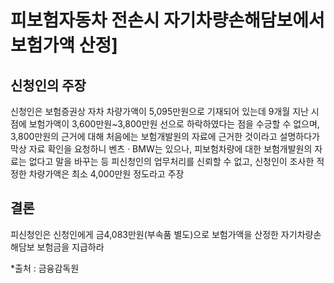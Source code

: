 # 피보험자동차 전손시 자기차량손해담보에서 보험가액 산정]

## 신청인의 주장
신청인은 보험증권상 자차 차량가액이 5,095만원으로 기재되어 있는데 9개월 지난 시점에 보험가액이 3,600만원~3,800만원 선으로 하락하였다는 점을 수긍할 수 없으며, 3,800만원의 근거에 대해 처음에는 보험개발원의 자료에 근거한 것이라고 설명하다가 막상 자료 확인을 요청하니 벤츠 · BMW는 있으나, 피보험차량에 대한 보험개발원의 자료는 없다고 말을 바꾸는 등 피신청인의 업무처리를 신뢰할 수 없고, 신청인이 조사한 적정한 차량가액은 최소 4,000만원 정도라고 주장

## 결론
피신청인은 신청인에게 금4,083만원(부속품 별도)으로 보험가액을 산정한 자기차량손해담보 보험금을 지급하라

*출처 : 금융감독원